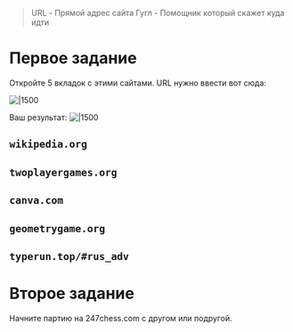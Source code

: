 > URL - Прямой адрес сайта
> Гугл - Помощник который скажет куда идти

# Первое задание
Откройте 5 вкладок с этими сайтами. URL нужно ввести вот сюда:

![|1500](url_1.png)

Ваш результат:
![|1500](url_2.png)

## `wikipedia.org`
## `twoplayergames.org`
## `canva.com`
## `geometrygame.org`
## `typerun.top/#rus_adv`


# Второе задание
Начните партию на 247chess.com с другом или подругой.